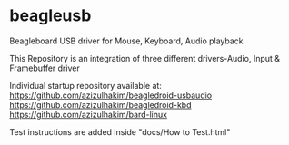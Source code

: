 # beagleusb
Beagleboard USB driver for Mouse, Keyboard, Audio playback


This Repository is an integration of three different drivers-Audio, Input & Framebuffer driver

Individual startup repository available at:
https://github.com/azizulhakim/beagledroid-usbaudio
https://github.com/azizulhakim/beagledroid-kbd
https://github.com/azizulhakim/bard-linux

Test instructions are added inside "docs/How to Test.html"
